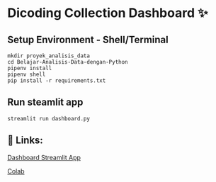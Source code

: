 # Dicoding Collection Dashboard ✨

## Setup Environment - Shell/Terminal
```
mkdir proyek_analisis_data
cd Belajar-Analisis-Data-dengan-Python
pipenv install
pipenv shell
pip install -r requirements.txt
```

## Run steamlit app
```
streamlit run dashboard.py
```

## 🔗 Links: 
 
[Dashboard Streamlit App](https://paultitto-belajar-analisis-data-dengan-python-dashboard-uzefqe.streamlit.app/)

[Colab](https://colab.research.google.com/drive/1NB-a5Sv3aB2hPL4MR0KTChcKMOocxTzv)